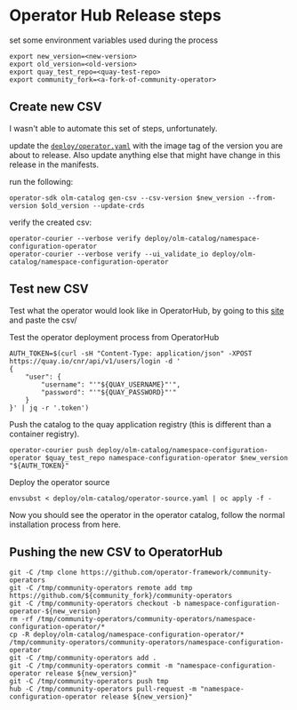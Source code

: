 # Operator Hub Release steps

set some environment variables used during the process

```shell
export new_version=<new-version>
export old_version=<old-version>
export quay_test_repo=<quay-test-repo>
export community_fork=<a-fork-of-community-operator>
```

## Create new CSV

I wasn't able to automate this set of steps, unfortunately.

update the [`deploy/operator.yaml`](./deploy/operator.yaml) with the image tag of the version you are about to release. Also update anything else that might have change in this release in the manifests.

run the following:

```shell
operator-sdk olm-catalog gen-csv --csv-version $new_version --from-version $old_version --update-crds
```

verify the created csv:

```shell
operator-courier --verbose verify deploy/olm-catalog/namespace-configuration-operator
operator-courier --verbose verify --ui_validate_io deploy/olm-catalog/namespace-configuration-operator
```

## Test new CSV

Test what the operator would look like in OperatorHub, by going to this [site](https://operatorhub.io/preview) and paste the csv/

Test the operator deployment process from OperatorHub

```shell
AUTH_TOKEN=$(curl -sH "Content-Type: application/json" -XPOST https://quay.io/cnr/api/v1/users/login -d '
{
    "user": {
        "username": "'"${QUAY_USERNAME}"'",
        "password": "'"${QUAY_PASSWORD}"'"
    }
}' | jq -r '.token')
```

Push the catalog to the quay application registry (this is different than a container registry).

```shell
operator-courier push deploy/olm-catalog/namespace-configuration-operator $quay_test_repo namespace-configuration-operator $new_version "${AUTH_TOKEN}"
```

Deploy the operator source

```shell
envsubst < deploy/olm-catalog/operator-source.yaml | oc apply -f -
```

Now you should see the operator in the operator catalog, follow the normal installation process from here.

## Pushing the new CSV to OperatorHub

```shell
git -C /tmp clone https://github.com/operator-framework/community-operators
git -C /tmp/community-operators remote add tmp https://github.com/${community_fork}/community-operators
git -C /tmp/community-operators checkout -b namespace-configuration-operator-${new_version}
rm -rf /tmp/community-operators/community-operators/namespace-configuration-operator/*
cp -R deploy/olm-catalog/namespace-configuration-operator/* /tmp/community-operators/community-operators/namespace-configuration-operator
git -C /tmp/community-operators add .
git -C /tmp/community-operators commit -m "namespace-configuration-operator release ${new_version}"
git -C /tmp/community-operators push tmp
hub -C /tmp/community-operators pull-request -m "namespace-configuration-operator release ${new_version}"
```
